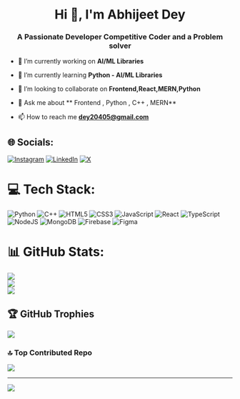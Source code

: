 <h1 align="center">Hi 👋, I'm Abhijeet Dey</h1>
<h3 align="center">A Passionate Developer Competitive Coder and a Problem solver</h3>

- 🔭 I’m currently working on **AI/ML Libraries**

- 🌱 I’m currently learning **Python - AI/ML Libraries**

- 👯 I’m looking to collaborate on **Frontend,React,MERN,Python**

- 💬 Ask me about ** Frontend , Python , C++ , MERN**

- 📫 How to reach me **dey20405@gmail.com**




## 🌐 Socials:
[![Instagram](https://img.shields.io/badge/Instagram-%23E4405F.svg?logo=Instagram&logoColor=white)](https://instagram.com/https://www.instagram.com/deadpool_ad_/) [![LinkedIn](https://img.shields.io/badge/LinkedIn-%230077B5.svg?logo=linkedin&logoColor=white)](https://linkedin.com/in/https://www.linkedin.com/in/abhijeet-dey-030a95220/) [![X](https://img.shields.io/badge/X-black.svg?logo=X&logoColor=white)](https://x.com/https://x.com/CodingB74402) 

# 💻 Tech Stack:
![Python](https://img.shields.io/badge/python-3670A0?style=for-the-badge&logo=python&logoColor=ffdd54) ![C++](https://img.shields.io/badge/c++-%2300599C.svg?style=for-the-badge&logo=c%2B%2B&logoColor=white) ![HTML5](https://img.shields.io/badge/html5-%23E34F26.svg?style=for-the-badge&logo=html5&logoColor=white) ![CSS3](https://img.shields.io/badge/css3-%231572B6.svg?style=for-the-badge&logo=css3&logoColor=white) ![JavaScript](https://img.shields.io/badge/javascript-%23323330.svg?style=for-the-badge&logo=javascript&logoColor=%23F7DF1E) ![React](https://img.shields.io/badge/react-%2320232a.svg?style=for-the-badge&logo=react&logoColor=%2361DAFB) ![TypeScript](https://img.shields.io/badge/typescript-%23007ACC.svg?style=for-the-badge&logo=typescript&logoColor=white) ![NodeJS](https://img.shields.io/badge/node.js-6DA55F?style=for-the-badge&logo=node.js&logoColor=white) ![MongoDB](https://img.shields.io/badge/MongoDB-%234ea94b.svg?style=for-the-badge&logo=mongodb&logoColor=white) ![Firebase](https://img.shields.io/badge/firebase-%23039BE5.svg?style=for-the-badge&logo=firebase) ![Figma](https://img.shields.io/badge/figma-%23F24E1E.svg?style=for-the-badge&logo=figma&logoColor=white)
# 📊 GitHub Stats:
![](https://github-readme-stats.vercel.app/api?username=CWAbhi&theme=chartreuse-dark&hide_border=false&include_all_commits=true&count_private=true)<br/>
![](https://github-readme-streak-stats.herokuapp.com/?user=CWAbhi&theme=chartreuse-dark&hide_border=false)<br/>
![](https://github-readme-stats.vercel.app/api/top-langs/?username=CWAbhi&theme=chartreuse-dark&hide_border=false&include_all_commits=true&count_private=true&layout=compact)

## 🏆 GitHub Trophies
![](https://github-profile-trophy.vercel.app/?username=CWAbhi&theme=radical&no-frame=false&no-bg=true&margin-w=4)

### 🔝 Top Contributed Repo
![](https://github-contributor-stats.vercel.app/api?username=CWAbhi&limit=5&theme=dark&combine_all_yearly_contributions=true)

---
[![](https://visitcount.itsvg.in/api?id=CWAbhi&icon=0&color=0)](https://visitcount.itsvg.in)

<!-- Proudly created with GPRM ( https://gprm.itsvg.in ) -->
